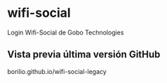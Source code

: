 # wifi-social
Login Wifi-Social de Gobo Technologies

## Vista previa última versión GitHub

borilio.github.io/wifi-social-legacy

